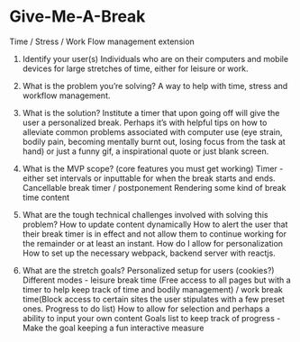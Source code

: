 # Give-Me-A-Break

Time / Stress / Work Flow management extension

1.  Identify your user(s)
    Individuals who are on their computers and mobile devices for large stretches of time, either for leisure or work.

2.  What is the problem you’re solving?
    A way to help with time, stress and workflow management.

3.  What is the solution?
    Institute a timer that upon going off will give the user a personalized break. Perhaps it’s with helpful tips on how to alleviate common problems associated with computer use (eye strain, bodily pain, becoming mentally burnt out, losing focus from the task at hand) or just a funny gif, a inspirational quote or just blank screen.

4.  What is the MVP scope? (core features you must get working)
    Timer - either set intervals or inputtable for when the break starts and ends.
    Cancellable break timer / postponement
    Rendering some kind of break time content

5.  What are the tough technical challenges involved with solving this problem?
    How to update content dynamically
    How to alert the user that their break timer is in effect and not allow them to continue working for the remainder or at least an instant.
    How do I allow for personalization
    How to set up the necessary webpack, backend server with reactjs.

6.  What are the stretch goals?
    Personalized setup for users (cookies?)
    Different modes - leisure break time (Free access to all pages but with a timer to help keep track of time and bodily management) / work break time(Block access to certain sites the user stipulates with a few preset ones. Progress to do list)
    How to allow for selection and perhaps a ability to input your own content
    Goals list to keep track of progress - Make the goal keeping a fun interactive measure
